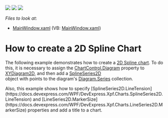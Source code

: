 <!-- default badges list -->
![](https://img.shields.io/endpoint?url=https://codecentral.devexpress.com/api/v1/VersionRange/128569249/18.2.9%2B)
[![](https://img.shields.io/badge/Open_in_DevExpress_Support_Center-FF7200?style=flat-square&logo=DevExpress&logoColor=white)](https://supportcenter.devexpress.com/ticket/details/T172158)
[![](https://img.shields.io/badge/📖_How_to_use_DevExpress_Examples-e9f6fc?style=flat-square)](https://docs.devexpress.com/GeneralInformation/403183)
<!-- default badges end -->
<!-- default file list -->
*Files to look at*:

* [MainWindow.xaml](./CS/SplineChart/MainWindow.xaml) (VB: [MainWindow.xaml](./VB/SplineChart/MainWindow.xaml))
<!-- default file list end -->
# How to create a 2D Spline Chart


The following example demonstrates how to create a [2D Spline chart](https://docs.devexpress.com/WPF/17680/controls-and-libraries/charts-suite/chart-control/fundamentals/series-fundamentals/2d-series-types/point,-line-and-bubble-series/spline). To do this, it is necessary to assign the [ChartControl.Diagram](https://docs.devexpress.com/WPF/DevExpress.Xpf.Charts.ChartControl.Diagram) property to [XYDiagram2D](https://docs.devexpress.com/WPF/DevExpress.Xpf.Charts.XYDiagram2D), and then add a [SplineSeries2D](https://docs.devexpress.com/WPF/DevExpress.Xpf.Charts.SplineSeries2D)<br />object with points to the diagram's [Diagram.Series](https://docs.devexpress.com/WPF/DevExpress.Xpf.Charts.Diagram.Series) collection. <br />
<p>Also, this example shows how to specify [SplineSeries2D.LineTension](https://docs.devexpress.com/WPF/DevExpress.Xpf.Charts.SplineSeries2D.LineTension) and [LineSeries2D.MarkerSize](https://docs.devexpress.com/WPF/DevExpress.Xpf.Charts.LineSeries2D.MarkerSize) properties and add a title to a chart.</p>

<br/>


